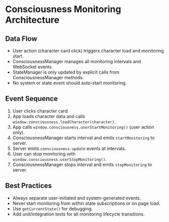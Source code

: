 # Consciousness Monitoring Architecture

## Data Flow
- User action (character card click) triggers character load and monitoring start.
- ConsciousnessManager manages all monitoring intervals and WebSocket events.
- StateManager is only updated by explicit calls from ConsciousnessManager methods.
- No system or state event should auto-start monitoring.

## Event Sequence
1. User clicks character card.
2. App loads character data and calls `window.consciousness.loadCharacter(character)`.
3. App calls `window.consciousness.userStartMonitoring()` (user action only).
4. ConsciousnessManager starts interval and emits `startMonitoring` to server.
5. Server emits `consciousness-update` events at intervals.
6. User can stop monitoring with `window.consciousness.userStopMonitoring()`.
7. ConsciousnessManager stops interval and emits `stopMonitoring` to server.

## Best Practices
- Always separate user-initiated and system-generated events.
- Never start monitoring from within state subscriptions or on page load.
- Use `getCurrentState()` for debugging.
- Add unit/integration tests for all monitoring lifecycle transitions.
